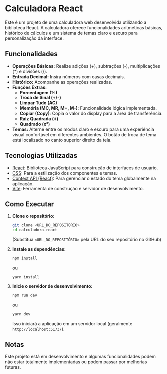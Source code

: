 # Calculadora React

Este é um projeto de uma calculadora web desenvolvida utilizando a biblioteca React. A calculadora oferece funcionalidades aritméticas básicas, histórico de cálculos e um sistema de temas claro e escuro para personalização da interface.

## Funcionalidades

* **Operações Básicas:** Realize adições (+), subtrações (-), multiplicações (\*) e divisões (/).
* **Entrada Decimal:** Insira números com casas decimais.
* **Histórico:** Acompanhe as operações realizadas.
* **Funções Extras:**
    * **Porcentagem (%)**
    * **Troca de Sinal (+/-)**
    * **Limpar Tudo (AC)**
    * **Memória (MC, MR, M+, M-)**: Funcionalidade lógica implementada.
    * **Copiar (Copy)**: Copia o valor do display para a área de transferência.
    * **Raiz Quadrada (√)**
    * **Quadrado (x²)**
* **Temas:** Alterne entre os modos claro e escuro para uma experiência visual confortável em diferentes ambientes. O botão de troca de tema está localizado no canto superior direito da tela.

## Tecnologias Utilizadas

* [React](https://react.dev/): Biblioteca JavaScript para construção de interfaces de usuário.
* [CSS](https://developer.mozilla.org/en-US/docs/Web/CSS): Para a estilização dos componentes e temas.
* [Context API (React)](https://react.dev/learn/passing-data-deeply-with-context): Para gerenciar o estado do tema globalmente na aplicação.
* [Vite](https://vitejs.dev/): Ferramenta de construção e servidor de desenvolvimento.

## Como Executar

1.  **Clone o repositório:**

    ```bash
    git clone <URL_DO_REPOSITÓRIO>
    cd calculadora-react
    ```

    (Substitua `<URL_DO_REPOSITÓRIO>` pela URL do seu repositório no GitHub)

2.  **Instale as dependências:**

    ```bash
    npm install
    ```

    ou

    ```bash
    yarn install
    ```

3.  **Inicie o servidor de desenvolvimento:**

    ```bash
    npm run dev
    ```

    ou

    ```bash
    yarn dev
    ```

    Isso iniciará a aplicação em um servidor local (geralmente `http://localhost:5173/`).

## Notas

Este projeto está em desenvolvimento e algumas funcionalidades podem não estar totalmente implementadas ou podem passar por melhorias futuras.
